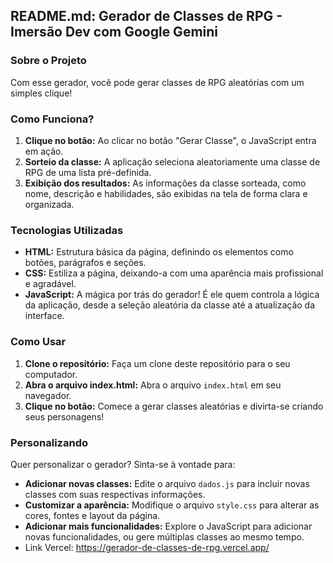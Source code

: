 ##  README.md: Gerador de Classes de RPG - Imersão Dev com Google Gemini

### **Sobre o Projeto**

Com esse gerador, você pode gerar classes de RPG aleatórias com um simples clique!
### **Como Funciona?**

1. **Clique no botão:** Ao clicar no botão "Gerar Classe", o JavaScript entra em ação.
2. **Sorteio da classe:** A aplicação seleciona aleatoriamente uma classe de RPG de uma lista pré-definida.
3. **Exibição dos resultados:** As informações da classe sorteada, como nome, descrição e habilidades, são exibidas na tela de forma clara e organizada.

### **Tecnologias Utilizadas**

* **HTML:** Estrutura básica da página, definindo os elementos como botões, parágrafos e seções.
* **CSS:** Estiliza a página, deixando-a com uma aparência mais profissional e agradável.
* **JavaScript:** A mágica por trás do gerador! É ele quem controla a lógica da aplicação, desde a seleção aleatória da classe até a atualização da interface.

### **Como Usar**

1. **Clone o repositório:** Faça um clone deste repositório para o seu computador.
2. **Abra o arquivo index.html:** Abra o arquivo `index.html` em seu navegador.
3. **Clique no botão:** Comece a gerar classes aleatórias e divirta-se criando seus personagens!

### **Personalizando**
Quer personalizar o gerador? Sinta-se à vontade para:

* **Adicionar novas classes:** Edite o arquivo `dados.js` para incluir novas classes com suas respectivas informações.
* **Customizar a aparência:** Modifique o arquivo `style.css` para alterar as cores, fontes e layout da página.
* **Adicionar mais funcionalidades:** Explore o JavaScript para adicionar novas funcionalidades, ou gere múltiplas classes ao mesmo tempo.
* Link Vercel: https://gerador-de-classes-de-rpg.vercel.app/
